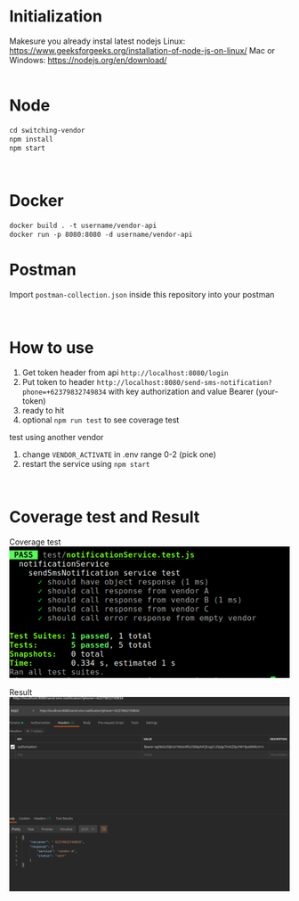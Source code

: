 # Initialization

Makesure you already instal latest nodejs
Linux: https://www.geeksforgeeks.org/installation-of-node-js-on-linux/
Mac or Windows: https://nodejs.org/en/download/
<br> <br>

# Node
```
cd switching-vendor
npm install
npm start
```
<br>

# Docker
```
docker build . -t username/vendor-api
docker run -p 8080:8080 -d username/vendor-api
```

# Postman
Import `postman-collection.json` inside this repository into your postman

<br>

# How to use
1. Get token header from api `http://localhost:8080/login`
2. Put token to header `http://localhost:8080/send-sms-notification?phone=+62379832749834` with key authorization and value Bearer (your-token)
3. ready to hit
4. optional `npm run test` to see coverage test

test using another vendor
1. change `VENDOR_ACTIVATE` in .env range 0-2 (pick one)
2. restart the service using `npm start`

<br>

# Coverage test and Result
Coverage test<br>
![Test](https://github.com/joexce/switching-vendor/blob/main/test.png)
<br>

Result
![Result](https://github.com/joexce/switching-vendor/blob/main/result_service.png)
